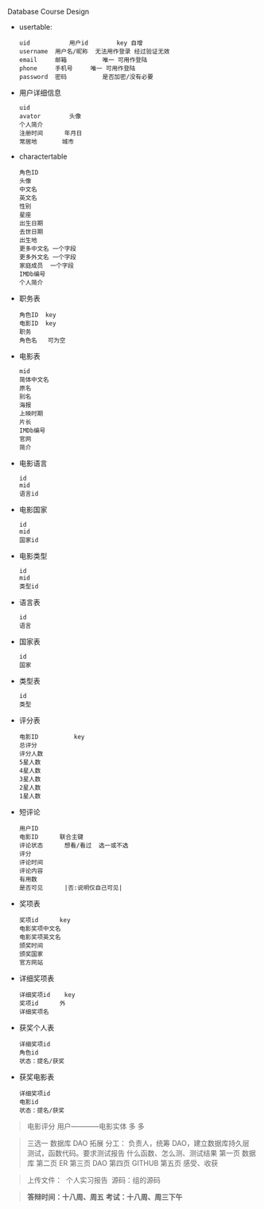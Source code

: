 Database Course Design

* usertable:

  ```
  uid			用户id		key 自增
  username	用户名/昵称  无法用作登录 经过验证无效
  email		邮箱			唯一 可用作登陆	
  phone		手机号		唯一 可用作登陆
  password 	密码			是否加密/没有必要
  ```

* 用户详细信息

  ```
  uid
  avator		头像
  个人简介		
  注册时间  	年月日 
  常居地		城市
  ```

* charactertable

  ```
  角色ID
  头像
  中文名
  英文名
  性别
  星座
  出生日期
  去世日期
  出生地
  更多中文名	一个字段
  更多外文名	一个字段
  家庭成员 	一个字段
  IMDb编号
  个人简介
  ```

* 职务表

  ```
  角色ID	key
  电影ID	key
  职务    
  角色名	可为空
  ```

* 电影表

  ```
  mid
  简体中文名
  原名
  别名
  海报
  上映时期
  片长
  IMDb编号
  官网
  简介
  ```

* 电影语言

  ```
  id
  mid 
  语言id
  ```

* 电影国家
  ```id
  id
  mid
  国家id
  ```

* 电影类型
  ```id
  id
  mid
  类型id
  ```

* 语言表

  ```
  id
  语言				
  ```

* 国家表

  ```
  id
  国家
  ```

* 类型表

  ```
  id
  类型
  ```

* 评分表

  ```
  电影ID			key
  总评分
  评分人数
  5星人数
  4星人数
  3星人数
  2星人数
  1星人数
  ```

* 短评论

  ```
  用户ID
  电影ID    	联合主键
  评论状态		想看/看过  选一或不选
  评分
  评论时间
  评论内容
  有用数
  是否可见		|否:说明仅自己可见|
  ```

* 奖项表

  ```
  奖项id		key
  电影奖项中文名
  电影奖项英文名
  颁奖时间
  颁奖国家
  官方网站
  ```

* 详细奖项表

  ```
  详细奖项id	key
  奖项id		外
  详细奖项名	
  ```

* 获奖个人表

  ```
  详细奖项id
  角色id
  状态：提名/获奖
  ```

* 获奖电影表

  ```
  详细奖项id
  电影id
  状态：提名/获奖
  ```

>电影评分
>用户————电影实体
>多 		多



> 三选一 数据库 DAO 
> 拓展
> 分工：
> 负责人，统筹
> DAO，建立数据库持久层
> 测试，函数代码。要求测试报告
> 什么函数、怎么测、测试结果
> 第一页 	数据库
> 第二页 	ER
> 第三页 	DAO
> 第四页	GITHUB
> 第五页	感受、收获 

> 上传文件：
> ​	个人实习报告
> ​	源码：组的源码

> **答辩时间：十八周、周五**
> **考试：十八周、周三下午**
